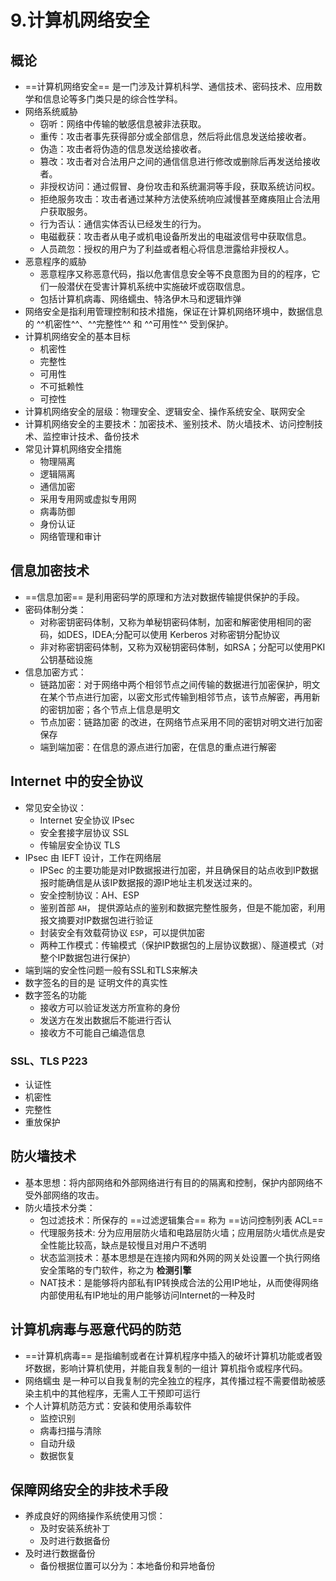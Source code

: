 # 9.计算机网络安全
## 概论
* ==计算机网络安全== 是一门涉及计算机科学、通信技术、密码技术、应用数学和信息论等多门类只是的综合性学科。
* 网络系统威胁
    * 窃听：网络中传输的敏感信息被非法获取。
    * 重传：攻击者事先获得部分或全部信息，然后将此信息发送给接收者。
    * 伪造：攻击者将伪造的信息发送给接收者。
    * 篡改：攻击者对合法用户之间的通信信息进行修改或删除后再发送给接收者。
    * 非授权访问：通过假冒、身份攻击和系统漏洞等手段，获取系统访问权。
    * 拒绝服务攻击：攻击者通过某种方法使系统响应減慢甚至瘫痪阻止合法用户获取服务。
    * 行为否认：通信实体否认已经发生的行为。
    * 电磁截获：攻击者从电子或机电设备所发出的电磁波信号中获取信息。
    * 人员疏忽：授权的用户为了利益或者粗心将信息泄露给非授权人。
* 恶意程序的威胁
    * 恶意程序又称恶意代码，指以危害信息安全等不良意图为目的的程序，它们一般潜伏在受害计算机系统中实施破坏或窃取信息。
    * 包括计算机病毒、网络蠕虫、特洛伊木马和逻辑炸弹
* 网络安全是指利用管理控制和技术措施，保证在计算机网络环境中，数据信息的 ^^机密性^^、^^完整性^^ 和 ^^可用性^^ 受到保护。
* 计算机网络安全的基本目标
    * 机密性
    * 完整性
    * 可用性
    * 不可抵赖性
    * 可控性
* 计算机网络安全的层级：物理安全、逻辑安全、操作系统安全、联网安全
* 计算机网络安全的主要技术：加密技术、鉴别技术、防火墙技术、访问控制技术、监控审计技术、备份技术
* 常见计算机网络安全措施
    * 物理隔离
    * 逻辑隔离
    * 通信加密
    * 采用专用网或虚拟专用网
    * 病毒防御
    * 身份认证
    * 网络管理和审计
## 信息加密技术
* ==信息加密== 是利用密码学的原理和方法对数据传输提供保护的手段。
* 密码体制分类：
    * 对称密钥密码体制，又称为单秘钥密码体制，加密和解密使用相同的密码，如DES，IDEA;分配可以使用 Kerberos 对称密钥分配协议
    * 非对称密钥密码体制，又称为双秘钥密码体制，如RSA；分配可以使用PKI公钥基础设施
* 信息加密方式：
    * 链路加密：对于网络中两个相邻节点之间传输的数据进行加密保护，明文在某个节点进行加密，以密文形式传输到相邻节点，该节点解密，再用新的密钥加密；各个节点上信息是明文
    * 节点加密：链路加密 的改进，在网络节点采用不同的密钥对明文进行加密保存
    * 端到端加密：在信息的源点进行加密，在信息的重点进行解密
## Internet 中的安全协议
* 常见安全协议：
    * Internet 安全协议 IPsec
    * 安全套接字层协议 SSL
    * 传输层安全协议 TLS
* IPsec 由 IEFT 设计，工作在网络层
    * IPSec 的主要功能是对IP数据报进行加密，并且确保目的站点收到IP数据报时能确信是从该IP数据报的源IP地址主机发送过来的。
    * 安全控制协议：AH、ESP
    * 鉴别首部 `AH`， 提供源站点的鉴别和数据完整性服务，但是不能加密，利用报文摘要对IP数据包进行验证
    * 封装安全有效载荷协议 `ESP`，可以提供加密
    * 两种工作模式：传输模式（保护IP数据包的上层协议数据）、隧道模式（对整个IP数据包进行保护）
* 端到端的安全性问题一般有SSL和TLS来解决
* 数字签名的目的是 证明文件的真实性
* 数字签名的功能
    * 接收方可以验证发送方所宣称的身份
    * 发送方在发出数据后不能进行否认
    * 接收方不可能自己编造信息
### SSL、TLS P223
* 认证性
* 机密性
* 完整性
* 重放保护
## 防火墙技术
* 基本思想：将内部网络和外部网络进行有目的的隔离和控制，保护内部网络不受外部网络的攻击。
* 防火墙技术分类：
    * 包过滤技术：所保存的 ==过滤逻辑集合== 称为 ==访问控制列表 ACL==
    * 代理服务技术: 分为应用层防火墙和电路层防火墙；应用层防火墙优点是安全性能比较高，缺点是较慢且对用户不透明
    * 状态监测技术：基本思想是在连接内网和外网的网关处设置一个执行网络安全策略的专门软件，称之为 __检测引擎__
    * NAT技术：是能够将内部私有IP转换成合法的公用IP地址，从而使得网络内部使用私有IP地址的用户能够访问Internet的一种及时
## 计算机病毒与恶意代码的防范
* ==计算机病毒== 是指编制或者在计算机程序中插入的破坏计算机功能或者毁坏数据，影响计算机使用，并能自我复制的一组计   算机指令或程序代码。
* 网络蠕虫 是一种可以自我复制的完全独立的程序，其传播过程不需要借助被感染主机中的其他程序，无需人工干预即可运行
* 个人计算机防范方式：安装和使用杀毒软件
    * 监控识别
    * 病毒扫描与清除
    * 自动升级
    * 数据恢复
## 保障网络安全的非技术手段
* 养成良好的网络操作系统使用习惯：
    * 及时安装系统补丁
    * 及时进行数据备份
* 及时进行数据备份
    * 备份根据位置可以分为：本地备份和异地备份